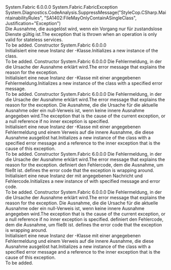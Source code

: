 <Type Name="FabricInvalidForStatefulServicesException" FullName="System.Fabric.FabricInvalidForStatefulServicesException">
  <TypeSignature Language="C#" Value="public class FabricInvalidForStatefulServicesException : System.Fabric.FabricException" />
  <TypeSignature Language="ILAsm" Value=".class public auto ansi serializable beforefieldinit FabricInvalidForStatefulServicesException extends System.Fabric.FabricException" />
  <TypeSignature Language="DocId" Value="T:System.Fabric.FabricInvalidForStatefulServicesException" />
  <TypeSignature Language="VB.NET" Value="Public Class FabricInvalidForStatefulServicesException&#xA;Inherits FabricException" />
  <TypeSignature Language="F#" Value="type FabricInvalidForStatefulServicesException = class&#xA;    inherit FabricException" />
  <AssemblyInfo>
    <AssemblyName>System.Fabric</AssemblyName>
    <AssemblyVersion>6.0.0.0</AssemblyVersion>
  </AssemblyInfo>
  <Base>
    <BaseTypeName>System.Fabric.FabricException</BaseTypeName>
  </Base>
  <Interfaces />
  <Attributes>
    <Attribute>
      <AttributeName>System.Diagnostics.CodeAnalysis.SuppressMessage("StyleCop.CSharp.MaintainabilityRules", "SA1402:FileMayOnlyContainASingleClass", Justification="Exception")</AttributeName>
    </Attribute>
  </Attributes>
  <Docs>
    <summary>
            <span data-ttu-id="75c27-101">Die Ausnahme, die ausgelöst wird, wenn ein Vorgang nur für zustandslose Dienste gültig ist.</span><span class="sxs-lookup"><span data-stu-id="75c27-101">The exception that is thrown when an operation is only valid for stateless services.</span></span>
            </summary>
    <remarks>To be added.</remarks>
  </Docs>
  <Members>
    <Member MemberName=".ctor">
      <MemberSignature Language="C#" Value="public FabricInvalidForStatefulServicesException ();" />
      <MemberSignature Language="ILAsm" Value=".method public hidebysig specialname rtspecialname instance void .ctor() cil managed" />
      <MemberSignature Language="DocId" Value="M:System.Fabric.FabricInvalidForStatefulServicesException.#ctor" />
      <MemberSignature Language="VB.NET" Value="Public Sub New ()" />
      <MemberType>Constructor</MemberType>
      <AssemblyInfo>
        <AssemblyName>System.Fabric</AssemblyName>
        <AssemblyVersion>6.0.0.0</AssemblyVersion>
      </AssemblyInfo>
      <Parameters />
      <Docs>
        <summary>
            <span data-ttu-id="75c27-102">Initialisiert eine neue Instanz der <see cref="T:System.Fabric.FabricInvalidForStatefulServicesException" />-Klasse.</span><span class="sxs-lookup"><span data-stu-id="75c27-102">Initializes a new instance of the <see cref="T:System.Fabric.FabricInvalidForStatefulServicesException" /> class.</span></span>
            </summary>
        <remarks>To be added.</remarks>
      </Docs>
    </Member>
    <Member MemberName=".ctor">
      <MemberSignature Language="C#" Value="public FabricInvalidForStatefulServicesException (string message);" />
      <MemberSignature Language="ILAsm" Value=".method public hidebysig specialname rtspecialname instance void .ctor(string message) cil managed" />
      <MemberSignature Language="DocId" Value="M:System.Fabric.FabricInvalidForStatefulServicesException.#ctor(System.String)" />
      <MemberSignature Language="VB.NET" Value="Public Sub New (message As String)" />
      <MemberSignature Language="F#" Value="new System.Fabric.FabricInvalidForStatefulServicesException : string -&gt; System.Fabric.FabricInvalidForStatefulServicesException" Usage="new System.Fabric.FabricInvalidForStatefulServicesException message" />
      <MemberType>Constructor</MemberType>
      <AssemblyInfo>
        <AssemblyName>System.Fabric</AssemblyName>
        <AssemblyVersion>6.0.0.0</AssemblyVersion>
      </AssemblyInfo>
      <Parameters>
        <Parameter Name="message" Type="System.String" />
      </Parameters>
      <Docs>
        <param name="message"><span data-ttu-id="75c27-103">Die Fehlermeldung, in der die Ursache der Ausnahme erklärt wird.</span><span class="sxs-lookup"><span data-stu-id="75c27-103">The error message that explains the reason for the exception.</span></span></param>
        <summary>
            <span data-ttu-id="75c27-104">Initialisiert eine neue Instanz der <see cref="T:System.Fabric.FabricInvalidForStatefulServicesException" />-Klasse mit einer angegebenen Fehlermeldung.</span><span class="sxs-lookup"><span data-stu-id="75c27-104">Initializes a new instance of the <see cref="T:System.Fabric.FabricInvalidForStatefulServicesException" /> class with a specified error message.</span></span>
            </summary>
        <remarks>To be added.</remarks>
      </Docs>
    </Member>
    <Member MemberName=".ctor">
      <MemberSignature Language="C#" Value="public FabricInvalidForStatefulServicesException (string message, Exception inner);" />
      <MemberSignature Language="ILAsm" Value=".method public hidebysig specialname rtspecialname instance void .ctor(string message, class System.Exception inner) cil managed" />
      <MemberSignature Language="DocId" Value="M:System.Fabric.FabricInvalidForStatefulServicesException.#ctor(System.String,System.Exception)" />
      <MemberSignature Language="VB.NET" Value="Public Sub New (message As String, inner As Exception)" />
      <MemberSignature Language="F#" Value="new System.Fabric.FabricInvalidForStatefulServicesException : string * Exception -&gt; System.Fabric.FabricInvalidForStatefulServicesException" Usage="new System.Fabric.FabricInvalidForStatefulServicesException (message, inner)" />
      <MemberType>Constructor</MemberType>
      <AssemblyInfo>
        <AssemblyName>System.Fabric</AssemblyName>
        <AssemblyVersion>6.0.0.0</AssemblyVersion>
      </AssemblyInfo>
      <Parameters>
        <Parameter Name="message" Type="System.String" />
        <Parameter Name="inner" Type="System.Exception" />
      </Parameters>
      <Docs>
        <param name="message"><span data-ttu-id="75c27-105">Die Fehlermeldung, in der die Ursache der Ausnahme erklärt wird.</span><span class="sxs-lookup"><span data-stu-id="75c27-105">The error message that explains the reason for the exception.</span></span></param>
        <param name="inner"><span data-ttu-id="75c27-106">Die Ausnahme, die die Ursache für die aktuelle Ausnahme oder ein null-Verweis ist, wenn keine innere Ausnahme angegeben wird.</span><span class="sxs-lookup"><span data-stu-id="75c27-106">The exception that is the cause of the current exception, or a null reference if no inner exception is specified.</span></span></param>
        <summary>
            <span data-ttu-id="75c27-107">Initialisiert eine neue Instanz der <see cref="T:System.Fabric.FabricInvalidForStatefulServicesException" />-Klasse mit einer angegebenen Fehlermeldung und einem Verweis auf die innere Ausnahme, die diese Ausnahme ausgelöst hat.</span><span class="sxs-lookup"><span data-stu-id="75c27-107">Initializes a new instance of the <see cref="T:System.Fabric.FabricInvalidForStatefulServicesException" /> class with a specified error message and a reference to the inner exception that is the cause of this exception.</span></span>
            </summary>
        <remarks>To be added.</remarks>
      </Docs>
    </Member>
    <Member MemberName=".ctor">
      <MemberSignature Language="C#" Value="public FabricInvalidForStatefulServicesException (string message, System.Fabric.FabricErrorCode errorCode);" />
      <MemberSignature Language="ILAsm" Value=".method public hidebysig specialname rtspecialname instance void .ctor(string message, valuetype System.Fabric.FabricErrorCode errorCode) cil managed" />
      <MemberSignature Language="DocId" Value="M:System.Fabric.FabricInvalidForStatefulServicesException.#ctor(System.String,System.Fabric.FabricErrorCode)" />
      <MemberSignature Language="VB.NET" Value="Public Sub New (message As String, errorCode As FabricErrorCode)" />
      <MemberSignature Language="F#" Value="new System.Fabric.FabricInvalidForStatefulServicesException : string * System.Fabric.FabricErrorCode -&gt; System.Fabric.FabricInvalidForStatefulServicesException" Usage="new System.Fabric.FabricInvalidForStatefulServicesException (message, errorCode)" />
      <MemberType>Constructor</MemberType>
      <AssemblyInfo>
        <AssemblyName>System.Fabric</AssemblyName>
        <AssemblyVersion>6.0.0.0</AssemblyVersion>
      </AssemblyInfo>
      <Parameters>
        <Parameter Name="message" Type="System.String" />
        <Parameter Name="errorCode" Type="System.Fabric.FabricErrorCode" />
      </Parameters>
      <Docs>
        <param name="message">
          <para><span data-ttu-id="75c27-108">Die Fehlermeldung, in der die Ursache der Ausnahme erklärt wird.</span><span class="sxs-lookup"><span data-stu-id="75c27-108">The error message that explains the reason for the exception.</span></span></para>
        </param>
        <param name="errorCode">
          <para>
            <span data-ttu-id="75c27-109"><see cref="T:System.Fabric.FabricErrorCode" />definiert den Fehlercode, dem die Ausnahme, um fließt ist.</span><span class="sxs-lookup"><span data-stu-id="75c27-109"><see cref="T:System.Fabric.FabricErrorCode" /> defines the error code that the exception is wrapping around.</span></span></para>
        </param>
        <summary>
          <para><span data-ttu-id="75c27-110">Initialisiert eine neue Instanz der <see cref="T:System.Fabric.FabricInvalidForStatefulServicesException" /> mit angegebenen Nachricht und Fehlercode.</span><span class="sxs-lookup"><span data-stu-id="75c27-110">Initializes a new instance of <see cref="T:System.Fabric.FabricInvalidForStatefulServicesException" /> with specified message and error code.</span></span></para>
        </summary>
        <remarks>To be added.</remarks>
      </Docs>
    </Member>
    <Member MemberName=".ctor">
      <MemberSignature Language="C#" Value="public FabricInvalidForStatefulServicesException (string message, Exception inner, System.Fabric.FabricErrorCode errorCode);" />
      <MemberSignature Language="ILAsm" Value=".method public hidebysig specialname rtspecialname instance void .ctor(string message, class System.Exception inner, valuetype System.Fabric.FabricErrorCode errorCode) cil managed" />
      <MemberSignature Language="DocId" Value="M:System.Fabric.FabricInvalidForStatefulServicesException.#ctor(System.String,System.Exception,System.Fabric.FabricErrorCode)" />
      <MemberSignature Language="VB.NET" Value="Public Sub New (message As String, inner As Exception, errorCode As FabricErrorCode)" />
      <MemberSignature Language="F#" Value="new System.Fabric.FabricInvalidForStatefulServicesException : string * Exception * System.Fabric.FabricErrorCode -&gt; System.Fabric.FabricInvalidForStatefulServicesException" Usage="new System.Fabric.FabricInvalidForStatefulServicesException (message, inner, errorCode)" />
      <MemberType>Constructor</MemberType>
      <AssemblyInfo>
        <AssemblyName>System.Fabric</AssemblyName>
        <AssemblyVersion>6.0.0.0</AssemblyVersion>
      </AssemblyInfo>
      <Parameters>
        <Parameter Name="message" Type="System.String" />
        <Parameter Name="inner" Type="System.Exception" />
        <Parameter Name="errorCode" Type="System.Fabric.FabricErrorCode" />
      </Parameters>
      <Docs>
        <param name="message"><span data-ttu-id="75c27-111">Die Fehlermeldung, in der die Ursache der Ausnahme erklärt wird.</span><span class="sxs-lookup"><span data-stu-id="75c27-111">The error message that explains the reason for the exception.</span></span></param>
        <param name="inner"><span data-ttu-id="75c27-112">Die Ausnahme, die die Ursache für die aktuelle Ausnahme oder ein null-Verweis ist, wenn keine innere Ausnahme angegeben wird.</span><span class="sxs-lookup"><span data-stu-id="75c27-112">The exception that is the cause of the current exception, or a null reference if no inner exception is specified.</span></span></param>
        <param name="errorCode">
          <para>
            <span data-ttu-id="75c27-113"><see cref="T:System.Fabric.FabricErrorCode" />definiert den Fehlercode, dem die Ausnahme, um fließt ist.</span><span class="sxs-lookup"><span data-stu-id="75c27-113"><see cref="T:System.Fabric.FabricErrorCode" /> defines the error code that the exception is wrapping around.</span></span></para>
        </param>
        <summary>
            <span data-ttu-id="75c27-114">Initialisiert eine neue Instanz der <see cref="T:System.Fabric.FabricInvalidForStatefulServicesException" />-Klasse mit einer angegebenen Fehlermeldung und einem Verweis auf die innere Ausnahme, die diese Ausnahme ausgelöst hat.</span><span class="sxs-lookup"><span data-stu-id="75c27-114">Initializes a new instance of the <see cref="T:System.Fabric.FabricInvalidForStatefulServicesException" /> class with a specified error message and a reference to the inner exception that is the cause of this exception.</span></span>
            </summary>
        <remarks>To be added.</remarks>
      </Docs>
    </Member>
  </Members>
</Type>